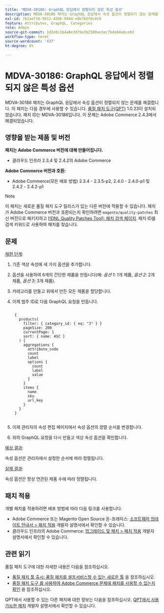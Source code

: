 ```yaml
---
title: 'MDVA-30186: GraphQL 응답에서 정렬되지 않은 특성 옵션'
description: MDVA-30186 패치는 GraphQL 응답에서 속성 옵션이 정렬되지 않는 문제를 해결합니다. 이 패치는 [Quality Patches Tool (QPT)](https://devdocs.magento.com/guides/v2.4/comp-mgr/patching.html#mqp) 1.0.23이 설치된 경우 사용할 수 있습니다. 패치 ID는 MDVA-30186입니다. 이 문제는 Adobe Commerce 2.4.3에서 해결되었습니다.
exl-id: 7b2aef16-5012-4206-9444-e0b765f0c0c9
feature: Attributes, GraphQL, Categories
role: Admin
source-git-commit: 1d2e0c1b4a8e3d79a362500ee3ec7bde84a6ce0d
workflow-type: tm+mt
source-wordcount: '437'
ht-degree: 0%

---
```


# MDVA-30186: GraphQL 응답에서 정렬되지 않은 특성 옵션

MDVA-30186 패치는 GraphQL 응답에서 속성 옵션이 정렬되지 않는 문제를 해결합니다. 이 패치는 다음 경우에 사용할 수 있습니다. [품질 패치 도구(QPT)](https://devdocs.magento.com/guides/v2.4/comp-mgr/patching.html#mqp) 1.0.23이 설치되었습니다. 패치 ID는 MDVA-30186입니다. 이 문제는 Adobe Commerce 2.4.3에서 해결되었습니다.

## 영향을 받는 제품 및 버전

**패치는 Adobe Commerce 버전에 대해 만들어집니다.**

* 클라우드 인프라 2.3.4 및 2.4.2의 Adobe Commerce

**Adobe Commerce 버전과 호환:**

* Adobe Commerce(모든 배포 방법) 2.3.4 - 2.3.5-p2, 2.4.0 - 2.4.0-p1 및 2.4.2 - 2.4.2-p1

>[!NOTE]
>
>이 패치는 새로운 품질 패치 도구 릴리스가 있는 다른 버전에 적용할 수 있습니다. 패치가 Adobe Commerce 버전과 호환되는지 확인하려면 `magento/quality-patches` 최신 버전으로 패키지하고 [[!DNL Quality Patches Tool]: 패치 검색 페이지](https://devdocs.magento.com/quality-patches/tool.html#patch-grid). 패치 ID를 검색 키워드로 사용하여 패치를 찾습니다.

## 문제

<u>재현 단계</u>:

1. 기존 색상 속성에 세 가지 옵션을 추가합니다.
1. 옵션을 사용하여 6개의 간단한 제품을 만듭니다(예: *옵션 1*: 1개 제품, *옵션 2*: 2개 제품, *옵션 3*: 3개 제품).
1. 카테고리를 만들고 위에서 만든 모든 제품을 할당합니다.
1. 이제 범주 ID로 다음 GraphQL 요청을 만듭니다.

   <pre><code class="language-graphql">
    {
      products(
        filter: { category_id: { eq: "3" } }
        pageSize: 200
        currentPage: 1
        sort: { name: ASC }
      ) {
        aggregations {
          attribute_code
          count
          label
          options {
            count
            label
            value
          }
        }
        items {
          name
          sku
          url_key
        }
      }
    }
    </code></pre>

1. 이제 관리자의 속성 편집 페이지에서 속성 옵션의 정렬 순서를 변경합니다.
1. 위의 GraphQL 요청을 다시 만들고 색상 속성 옵션을 확인합니다.

<u>예상 결과</u>:

속성 옵션은 관리자에서 설정한 순서에 따라 정렬됩니다.

<u>실제 결과</u>:

속성 옵션은 항상 연관된 제품 수에 따라 정렬됩니다.


## 패치 적용

개별 패치를 적용하려면 배포 방법에 따라 다음 링크를 사용합니다.

* Adobe Commerce 또는 Magento Open Source 온-프레미스: [소프트웨어 업데이트 안내서 > 패치 적용](https://devdocs.magento.com/guides/v2.4/comp-mgr/patching/mqp.html) 개발자 설명서에서 확인할 수 있습니다.
* 클라우드 인프라의 Adobe Commerce: [업그레이드 및 패치 > 패치 적용](https://devdocs.magento.com/cloud/project/project-patch.html) 개발자 설명서에서 확인할 수 있습니다.

## 관련 읽기

품질 패치 도구에 대한 자세한 내용은 다음을 참조하십시오.

* [품질 패치 툴 출시: 품질 패치를 셀프서비스할 수 있는 새로운 툴](/help/announcements/adobe-commerce-announcements/magento-quality-patches-released-new-tool-to-self-serve-quality-patches.md) 을 참조하십시오.
* [품질 패치 도구 를 사용하여 Adobe Commerce 문제에 패치를 사용할 수 있는지 확인](/help/support-tools/patches-available-in-qpt-tool/check-patch-for-magento-issue-with-magento-quality-patches.md) 을 참조하십시오.

QPT에서 사용할 수 있는 다른 패치에 대한 정보는 다음을 참조하십시오. [QPT에서 사용 가능한 패치](https://devdocs.magento.com/quality-patches/tool.html#patch-grid) 개발자 설명서에서 확인할 수 있습니다.
